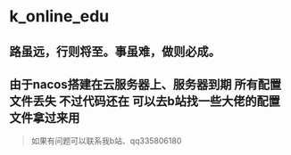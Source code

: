 # k_online_edu
## 路虽远，行则将至。事虽难，做则必成。
## 由于nacos搭建在云服务器上、服务器到期 所有配置文件丢失 不过代码还在 可以去b站找一些大佬的配置文件拿过来用
> 如果有问题可以联系我b站、qq335806180
